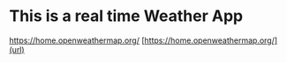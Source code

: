 # This is a real time Weather App
https://home.openweathermap.org/
[https://home.openweathermap.org/](url)
